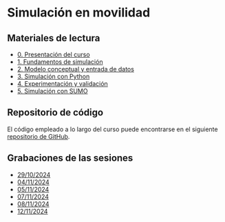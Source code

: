 # Simulación en movilidad

## Materiales de lectura

* [0. Presentación del curso](https://docs.google.com/presentation/d/1zuWzEr0FWyQWSexUO__41ghEhgferHOwKTAJI_2xH2c/edit?usp=sharing)
* [1. Fundamentos de simulación](https://docs.google.com/presentation/d/1vh8tUACR4RnxDDgQafLAd_z6GGmpfSY-Uhdb_yP98dU/edit?usp=sharing)
* [2. Modelo conceptual y entrada de datos](https://docs.google.com/presentation/d/1JlZ3oSp-K_B4k7QDFeSHUMJkfA08neFIlXQGwj7rQgY/edit?usp=sharing)
* [3. Simulación con Python](https://docs.google.com/presentation/d/1HdEK78BbvraDY2AN6-PL9gtT-QXe5x1vRgq5WCusFPM/edit?usp=sharing)
* [4. Experimentación y validación](https://docs.google.com/presentation/d/15t3oyByPUqRuEPt8KT4vjt8tJW9NB8yS9OwUcfpVKAQ/edit?usp=sharing)
* [5. Simulación con SUMO](https://docs.google.com/presentation/d/18pKYVqultzMk3-EFU40r3KkVyJdeMOl9ZlI7nyKmFN4/edit?usp=sharing)

## Repositorio de código

El código empleado a lo largo del curso puede encontrarse en el siguiente [repositorio de GitHub](https://github.com/kaizten/simulation-course).

## Grabaciones de las sesiones

* [29/10/2024]()
* [04/11/2024]()
* [05/11/2024]()
* [07/11/2024]()
* [08/11/2024]()
* [12/11/2024]()